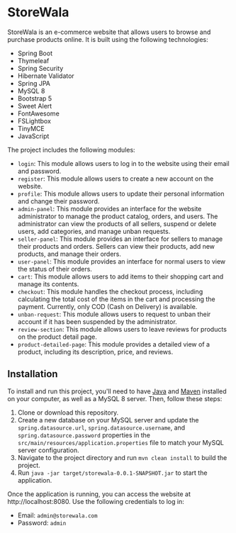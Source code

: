 # StoreWala

StoreWala is an e-commerce website that allows users to browse and purchase products online. It is built using the following technologies:

- Spring Boot
- Thymeleaf
- Spring Security
- Hibernate Validator
- Spring JPA
- MySQL 8
- Bootstrap 5
- Sweet Alert
- FontAwesome
- FSLightbox
- TinyMCE
- JavaScript

The project includes the following modules:

- `login`: This module allows users to log in to the website using their email and password.
- `register`: This module allows users to create a new account on the website.
- `profile`: This module allows users to update their personal information and change their password.
- `admin-panel`: This module provides an interface for the website administrator to manage the product catalog, orders, and users. The administrator can view the products of all sellers, suspend or delete users, add categories, and manage unban requests.
- `seller-panel`: This module provides an interface for sellers to manage their products and orders. Sellers can view their products, add new products, and manage their orders.
- `user-panel`: This module provides an interface for normal users to view the status of their orders.
- `cart`: This module allows users to add items to their shopping cart and manage its contents.
- `checkout`: This module handles the checkout process, including calculating the total cost of the items in the cart and processing the payment. Currently, only COD (Cash on Delivery) is available.
- `unban-request`: This module allows users to request to unban their account if it has been suspended by the administrator.
- `review-section`: This module allows users to leave reviews for products on the product detail page.
- `product-detailed-page`: This module provides a detailed view of a product, including its description, price, and reviews.

## Installation

To install and run this project, you'll need to have [Java](https://www.java.com) and [Maven](https://maven.apache.org) installed on your computer, as well as a MySQL 8 server. Then, follow these steps:

1. Clone or download this repository.
2. Create a new database on your MySQL server and update the `spring.datasource.url`, `spring.datasource.username`, and `spring.datasource.password` properties in the `src/main/resources/application.properties` file to match your MySQL server configuration.
3. Navigate to the project directory and run `mvn clean install` to build the project.
4. Run `java -jar target/storewala-0.0.1-SNAPSHOT.jar` to start the application.

Once the application is running, you can access the website at http://localhost:8080. Use the following credentials to log in:

- Email: `admin@storewala.com`
- Password: `admin`
